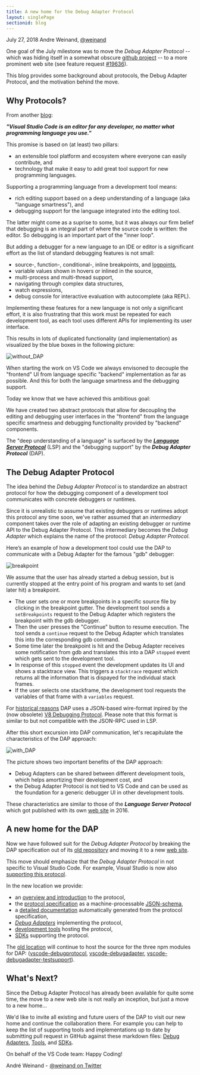 ```yaml
---
title: A new home for the Debug Adapter Protocol
layout: singlePage
sectionid: blog
---
```


July 27, 2018 Andre Weinand, [@weinand](https://twitter.com/weinand)

One goal of the July milestone was to move the _Debug Adapter Protocol_ -- which was hiding itself in a somewhat obscure [github project](https://github.com/Microsoft/vscode-debugadapter-node) -- to a more prominent web site (see feature request [#19636](https://github.com/Microsoft/vscode/issues/19636)).

This blog provides some background about protocols, the Debug Adapter Protocol, and the motivation behind the move.

## Why Protocols?

From another [blog](https://code.visualstudio.com/blogs/2016/06/27/common-language-protocol):

**_"Visual Studio Code is an editor for any developer, no matter what programming language you use."_**

This promise is based on (at least) two pillars:
- an extensible tool platform and ecosystem where everyone can easily contribute, and
- technology that make it easy to add great tool support for new programming languages.

Supporting a programming language from a development tool means:
- rich editing support based on a deep understanding of a language (aka "language smartness"), and
- debugging support for the language integrated into the editing tool.

The latter might come as a suprise to some, but it was always our firm belief that debugging is an integral part of where the source code is written: the editor. So debugging is an important part of the "inner loop".

But adding a debugger for a new language to an IDE or editor is a significant effort as the list of standard debugging features is not small:
- source-, function-, conditional-, inline breakpoints, and [logpoints](https://code.visualstudio.com/blogs/2018/07/12/introducing-logpoints-and-auto-attach),
- variable values shown in hovers or inlined in the source,
- multi-process and multi-thread support,
- navigating through complex data structures,
- watch expressions,
- debug console for interactive evaluation with autocomplete (aka REPL).

Implementing these features for a new language is not only a significant effort, it is also frustrating that this work must be repeated for each development tool, as each tool uses different APIs for implementing its user interface.

This results in lots of duplicated functionality (and implementation) as visualized by the blue boxes in the following picture:

![without_DAP](./img/without-DAP.png)

When starting the work on VS Code we always envisoned to decouple the "frontend" UI from language specific "backend" implementation as far as possible.
And this for both the language smartness and the debugging support.

Today we know that we have achieved this ambitious goal:

We have created two abstract protocols that allow for decoupling the editing and debugging user interfaces in the "frontend" from the language specific smartness and debugging functionality provided by "backend" components.

The "deep understanding of a language" is surfaced by the [**_Language Server Protocol_**](https://microsoft.github.io/language-server-protocol/) (LSP) and the "debugging support" by the **_Debug Adapter Protocol_** (DAP).

## The Debug Adapter Protocol

The idea behind the _Debug Adapter Protocol_ is to standardize an abstract protocol for how the debugging component of a development tool communicates with concrete debuggers or runtimes.

Since it is unrealistic to assume that existing debuggers or runtimes adopt this protocol any time soon,
we've rather assumed that an _intermediary_ component takes over the role of adapting an existing debugger or runtime API to the Debug Adapter Protocol.
This intermediary becomes the _Debug Adapter_ which explains the name of the protocol: _Debug Adapter Protocol_.

Here’s an example of how a development tool could use the DAP to communicate with a Debug Adapter for the famous "gdb" debugger:

![breakpoint](./img/breakpoint.png)

We assume that the user has already started a debug session, but is currently stopped at the entry point of his program and wants to set (and later hit) a breakpoint.

- The user sets one or more breakpoints in a specific source file by clicking in the breakpoint gutter. The development tool sends a `setBreakpoints` request to the Debug Adapter which registers the breakpoint with the gdb debugger.
- Then the user presses the "Continue" button to resume execution. The tool sends a `continue` request to the Debug Adapter which translates this into the corresponding gdb command.
- Some time later the breakpoint is hit and the Debug Adapter receives some notification from gdb and translates this into a DAP `stopped` event which gets sent to the development tool.
- In response of this `stopped` event the development updates its UI and shows a stacktrace view. This triggers a `stacktrace` request which returns all the information that is dispayed for the individual stack frames.
- If the user selects one stackframe, the development tool requests the variables of that frame with a `variables` request.

For [historical reasons](https://github.com/Microsoft/vscode-debugadapter-node/issues/58) DAP uses a JSON-based wire-format inpired by the (now obsolete) [V8 Debugging Protocol](https://github.com/dtretyakov/node-tools/wiki/Debugging-Protocol). Please note that this format is similar to but not compatible with the JSON-RPC used in LSP.

After this short excursion into DAP communication, let's recapitulate the characteristics of the DAP approach:

![with_DAP](./img/with-DAP.png)

The picture shows two important benefits of the DAP approach:
- Debug Adapters can be shared between different development tools, which helps amortizing their development cost, and
- the Debug Adapter Protocol is not tied to VS Code and can be used as the foundation for a generic debugger UI in other development tools.

These characteristics are similar to those of the **_Language Server Protocol_** which got published with its own [web site](https://microsoft.github.io/language-server-protocol/) in 2016.

## A new home for the DAP

Now we have followed suit for the _Debug Adapter Protocol_ by breaking the DAP specification out of its [old repository](https://github.com/Microsoft/vscode-debugadapter-node) and moving it to a new [web site](http://weinand.ch:4000/debug-adapter-protocol/).

This move should emphasize that the _Debug Adapter Protocol_ in not specific to Visual Studio Code.
For example, Visual Studio is now also [supporting this protocol](https://blogs.msdn.microsoft.com/visualstudio/2018/03/26/adding-support-for-debug-adapters-to-visual-studio-ide/).

In the new location we provide:
- an [overview and introduction](./overview) to the protocol,
- the [protocol specification](./debugAdapterProtocol.json) as a machine-processable [JSON-schema](http://json-schema.org),
- a [detailed documentation](./specification) automatically generated from the protocol specification,
- [_Debug Adapters_](./implementors/adapters/) implementing the protocol,
- [development tools](./implementors/tools/) hosting the protocol,
- [SDKs](./implementors/sdks/) supporting the protocol.

The [old location](https://github.com/Microsoft/vscode-debugadapter-node) will continue to host the source for the three npm modules for DAP: ([vscode-debugprotocol](https://www.npmjs.com/package/vscode-debugprotocol), [vscode-debugadapter](https://www.npmjs.com/package/vscode-debugadapter), [vscode-debugadapter-testsupport](https://www.npmjs.com/package/vscode-debugadapter-testsupport)).

## What's Next?

Since the Debug Adapter Protocol has already been available for quite some time,
the move to a new web site is not really an inception, but just a move to a new home...

We'd like to invite all existing and future users of the DAP to visit our new home and continue the collaboration there.
For example you can help to keep the list of supporting tools and implementations up to date by submitting pull request in GitHub against these markdown files:
[Debug Adapters](https://github.com/Microsoft/debug-adapter-protocol/blob/gh-pages/_implementors/adapters.md),
[Tools](https://github.com/Microsoft/debug-adapter-protocol/blob/gh-pages/_implementors/tools.md), and
[SDKs](https://github.com/Microsoft/debug-adapter-protocol/blob/gh-pages/_implementors/sdks.md).

On behalf of the VS Code team: Happy Coding!

André Weinand -  [@weinand on Twitter](https://twitter.com/weinand)